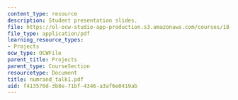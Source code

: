 ```yaml
---
content_type: resource
description: Student presentation slides.
file: https://ol-ocw-studio-app-production.s3.amazonaws.com/courses/18-996-random-matrix-theory-and-its-applications-spring-2004/f413570d3b8e71bf4346a3af6e0419ab_numrand_talk1.pdf
file_type: application/pdf
learning_resource_types:
- Projects
ocw_type: OCWFile
parent_title: Projects
parent_type: CourseSection
resourcetype: Document
title: numrand_talk1.pdf
uid: f413570d-3b8e-71bf-4346-a3af6e0419ab
---
```

